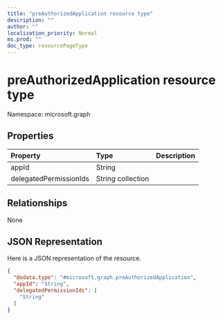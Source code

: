 ```yaml
---
title: "preAuthorizedApplication resource type"
description: ""
author: ""
localization_priority: Normal
ms.prod: ""
doc_type: resourcePageType
---
```


# preAuthorizedApplication resource type


Namespace: microsoft.graph



## Properties
|Property|Type|Description|
|:---|:---|:---|
|appId|String||
|delegatedPermissionIds|String collection||

## Relationships
None

## JSON Representation
Here is a JSON representation of the resource.
<!-- {
  "blockType": "resource",
  "@odata.type": "microsoft.graph.preAuthorizedApplication"
}
-->
``` json
{
  "@odata.type": "#microsoft.graph.preAuthorizedApplication",
  "appId": "String",
  "delegatedPermissionIds": [
    "String"
  ]
}
```

